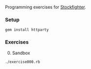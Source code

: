 Programming exercises for [Stockfighter](https://www.stockfighter.io).

### Setup
```
gem install httparty
```

### Exercises
0) Sandbox
```
./exercise000.rb
```
